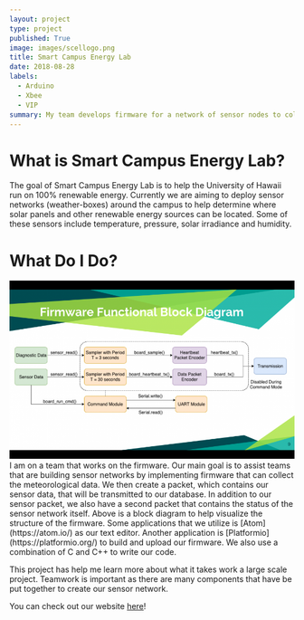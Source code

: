 ```yaml
---
layout: project
type: project
published: True
image: images/scellogo.png
title: Smart Campus Energy Lab
date: 2018-08-28
labels:
  - Arduino
  - Xbee
  - VIP
summary: My team develops firmware for a network of sensor nodes to collect meteorological data.
---
```

# What is Smart Campus Energy Lab?
The goal of Smart Campus Energy Lab is to help the University of Hawaii run on 100% renewable energy. Currently we are  aiming to deploy sensor networks (weather-boxes) around the campus to help determine where solar panels and other renewable energy sources can be located. Some of these sensors include temperature, pressure, solar irradiance and humidity.

# What Do I Do?
<img class="ui large right floated image" src="../images/sceldiagram.png">
I am on a team that works on the firmware. Our main goal is to assist teams that are building sensor networks by implementing firmware that can collect the meteorological data. We then create a packet, which contains our sensor data, that will be transmitted to our database. In addition to our sensor packet, we also have a second packet that contains the status of the sensor network itself. Above is a block diagram to help visualize the structure of the firmware. Some applications that we utilize is [Atom](https://atom.io/) as our text editor. Another application is [Platformio](https://platformio.org/) to build and upload our firmware. We also use a combination of C and C++ to write our code. 

This project has help me learn more about what it takes work a large scale project. Teamwork is important as there are many components that have be put together to create our sensor network.

You can check out our website [here](http://scel-hawaii.org/)!